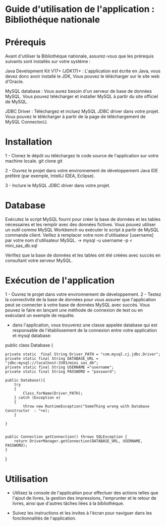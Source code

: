 # Guide d'utilisation de l'application : Bibliothéque nationale 

# Prérequis
Avant d'utiliser la Bibliothéque nationale, assurez-vous que les prérequis suivants sont installés sur votre système :

Java Development Kit V17+ (JDK17)+ : L'application est écrite en Java, vous devez donc avoir installé le JDK, Vous pouvez le télécharger sur le site web d'Oracle.

MySQL database : Vous aurez besoin d'un serveur de base de données MySQL. Vous pouvez télécharger et installer MySQL à partir du site officiel de MySQL.

JDBC Driver : Téléchargez et incluez  MySQL JDBC driver dans votre projet. Vous pouvez le télécharger à partir de la page de téléchargement de MySQL Connector/J.


# Installation
 1 - Clonez le dépôt ou téléchargez le code source de l'application sur votre machine locale.
     git clone git
     
 2 - Ouvrez le projet dans votre environnement de développement Java IDE préféré (par exemple, IntelliJ IDEA, Eclipse).

 3 - Inclure le MySQL JDBC driver dans votre projet.


# Database 
Exécutez le script MySQL fourni pour créer la base de données et les tables nécessaires et les remplir avec des données fictives. Vous pouvez utiliser un outil comme MySQL Workbench ou exécuter le script à partir de MySQL commande client.
Veillez à remplacer votre nom d'utilisateur [username] par votre nom d'utilisateur MySQL.
->  mysql -u username -p < mini_sas_db.sql

Vérifiez que la base de données et les tables ont été créées avec succès en consultant votre serveur MySQL.


# Exécution de l'application
 1 - Ouvrez le projet dans votre environnement de développement.
 2 - Testez la connectivité de la base de données pour vous assurer que l'application peut se connecter à votre base de 
     données MySQL avec succès. Vous pouvez le faire en lançant une méthode de connexion de test ou en exécutant un exemple 
     de requête.

 - dans l'application, vous trouverez une classe appelée database qui est responsable de l'établissement de la connexion 
   entre votre application et  mysql database:

   
public class Database {

    private static  final String Driver_PATH = "com.mysql.cj.jdbc.Driver";
    private static final String DATABASE_URL = "jdbc:mysql://localhost:3303/mini_sas_db";
    private static final String USERNAME ="username";
    private static final String PASSWORD = "password";

    public Database(){
        try
        {
            Class.forName(Driver_PATH);
        } catch (Exception e)
        {
            throw new RuntimeException("SomeThing wrong with Database Constructor  : "+e);
        }

    }


    public Connection getConnection() throws SQLException {
        return DriverManager.getConnection(DATABASE_URL, USERNAME, PASSWORD);
    }
    
 }
     

# Utilisation
 - Utilisez la console de l'application pour effectuer des actions telles que l'ajout de livres, la gestion des impressions, 
   l'emprunter et le retour de livres, ainsi que d'autres tâches liées à la bibliothèque.
   
 - Suivez les instructions et les invites à l'écran pour naviguer dans les fonctionnalités de l'application.
   

